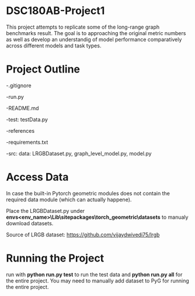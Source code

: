 # DSC180AB-Project1
This project attempts to replicate some of the long-range
graph benchmarks result. The goal is to approaching the original metric numbers as well as
develop an understandig of model performance comparatively across different models and task types.
# Project Outline

-.gitignore

-run.py

-README.md

-test: testData.py

-references

-requirements.txt

-src: data: LRGBDataset.py, graph_level_model.py, model.py

# Access Data

In case the built-in Pytorch geometric modules does not contain the required data module (which can actually happene).

Place the LRGBDataset.py under **envs\<env_name>\Lib\sitepackages\torch_geometric\datasets** to manualy download datasets. 

Source of LRGB dataset: https://github.com/vijaydwivedi75/lrgb

# Running the Project

run with **python run.py test** to run the test data
and **python run.py all** for the entire project. You may need to manually add dataset to PyG for running the entire project.
